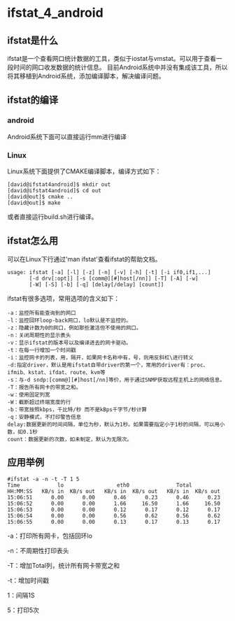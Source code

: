 # ifstat_4_android
## ifstat是什么
ifstat是一个查看网口统计数据的工具，类似于iostat与vmstat。可以用于查看一段时间的网口收发数据的统计信息。
目前Android系统中并没有集成该工具，所以将其移植到Android系统，添加编译脚本，解决编译问题。
## ifstat的编译
### android
Android系统下面可以直接运行mm进行编译
### Linux
Linux系统下面提供了CMAKE编译脚本，编译方式如下：
```
[david@ifstat4android]$ mkdir out
[david@ifstat4android]$ cd out
[david@out]$ cmake ..
[david@out]$ make

```
或者直接运行build.sh进行编译。
## ifstat怎么用
可以在Linux下行通过'man ifstat'查看ifstat的帮助文档。
```
usage: ifstat [-a] [-l] [-z] [-n] [-v] [-h] [-t] [-i if0,if1,...]
       [-d drv[:opt]] [-s [comm@][#]host[/nn]] [-T] [-A] [-w]
       [-W] [-S] [-b] [-q] [delay[/delay] [count]]
```
ifstat有很多选项，常用选项的含义如下：
```
-a：监控所有能查询到的网口
-l：监控回环loop-back网口，lo默认是不监控的。
-z：隐藏计数为0的网口，例如那些激活但不使用的网口。
-n：关闭周期性的显示表头
-v：显示ifstat的版本号以及编译进去的网卡驱动。
-t：在每一行增加一个时间戳
-i：监控网卡的列表，用，隔开，如果网卡名称中有，号，则用反斜杠\进行转义
-d:指定driver，默认是用ifstat自带driver的第一个，常用的driver有：proc、ifmib、kstat、ifdat、route、kvm等
-s：与-d sndp:[comm@][#]host[/nn]等价，用于通过SNMP获取远程主机上的网络信息。
-T：报告所有网卡的带宽之和。
-w：使用固定列宽
-W：截断超过终端宽度的行
-b：带宽按照kbps，千比特/秒 而不是kBps千字节/秒计算
-q：安静模式，不打印警告信息
delay:数据更新的时间间隔，单位为秒，默认为1秒。如果需要指定小于1秒的间隔，可以用小数，如0.1秒
count：数据更新的次数，如未制定，默认为无限次。
```
## 应用举例
```
#ifstat -a -n -t -T 1 5
Time            lo                 eth0               Total       
HH:MM:SS   KB/s in  KB/s out   KB/s in  KB/s out   KB/s in  KB/s out
15:06:51      0.00      0.00      0.46      0.23      0.46      0.23
15:06:52      0.00      0.00      1.66     16.50      1.66     16.50
15:06:53      0.00      0.00      0.12      0.17      0.12      0.17
15:06:54      0.00      0.00      0.56      0.62      0.56      0.62
15:06:55      0.00      0.00      0.13      0.17      0.13      0.17

```
-a：打印所有网卡，包括回环lo

-n：不周期性打印表头

-T：增加Total列，统计所有网卡带宽之和

-t：增加时间戳

1：间隔1S

5：打印5次
